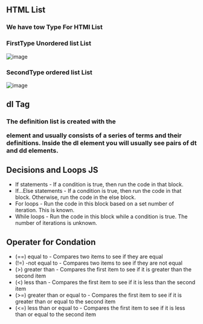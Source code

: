 ## HTML List

### We have tow Type For HTMl List 
### FirstType Unordered list List 
![image](https://docs.nomagic.com/download/attachments/36311653/HTML%20tag%20for%20fragments%20of%20unordered%20list.png?version=1&modificationDate=1446608965333&api=v2)


### SecondType ordered list List 
![image](https://docs.nomagic.com/download/attachments/36311653/HTML%20tag%20for%20fragments%20of%20ordered%20list.png?version=1&modificationDate=1446608965122&api=v2)


## dl Tag
### The definition list is created with the <dl> element and usually consists of a series of terms and their definitions. Inside the dl element you will usually see pairs of dt and dd elements.



## Decisions and Loops JS

- If statements - If a condition is true, then run the code in that block.
- If...Else statements - If a condition is true, then run the code in that block. Otherwise, run the code in the else block.
- For loops - Run the code in this block based on a set number of iteration. This is known.
- While loops - Run the code in this block while a condition is true. The number of iterations is unknown.

## Operater for Condation
- (==) equal to - Compares two items to see if they are equal
- (!=) -not equal to - Compares two items to see if they are not equal
- (>)  greater than - Compares the first item to see if it is greater than the second item
- (<)  less than - Compares the first item to see if it is less than the second item
- (>=) greater than or equal to - Compares the first item to see if it is greater than or equal to the second item
- (<=) less than or equal to - Compares the first item to see if it is less than or equal to the second item
